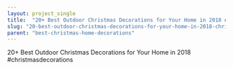 ```yaml
---
layout: project_single
title:  "20+ Best Outdoor Christmas Decorations for Your Home in 2018 #christmasdecorations"
slug: "20-best-outdoor-christmas-decorations-for-your-home-in-2018-christmasdecorations"
parent: "best-christmas-home-decorations"
---
```

20+ Best Outdoor Christmas Decorations for Your Home in 2018 #christmasdecorations